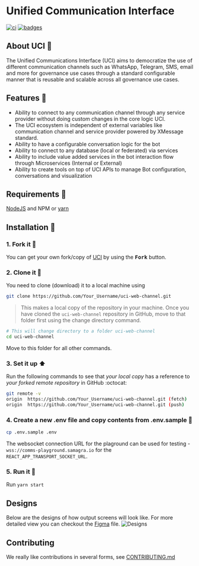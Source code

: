 # Unified Communication Interface 
[![ci](https://github.com/samagra-comms/uci-web-channel/actions/workflows/ci.yml/badge.svg)](https://github.com/samagra-comms/uci-web-channel/actions/workflows/ci.yml)
[![badges](https://github.com/samagra-comms/uci-web-channel/actions/workflows/badges.yml/badge.svg)](https://github.com/samagra-comms/uci-web-channel/actions/workflows/badges.yml)

## About UCI :open_book:

The Unified Communications Interface (UCI) aims to democratize the use of different communication channels such as WhatsApp, Telegram, SMS, email and more for governance use cases through a standard configurable manner that is reusable and scalable across all governance use cases.

## Features :dart:

- Ability to connect to any communication channel through any service provider without doing custom changes in the core logic UCI.
- The UCI ecosystem is independent of external variables like communication channel and service provider powered by XMessage standard.
- Ability to have a configurable conversation logic for the bot
- Ability to connect to any database (local or federated) via services
- Ability to include value added services in the bot interaction flow through Microservices (Internal or External)
- Ability to create tools on top of UCI APIs to manage Bot configuration, conversations and visualization


## Requirements :scroll:

[NodeJS](https://nodejs.org/en/download/) and NPM or [yarn](https://yarnpkg.com/getting-started/install)

## Installation :walking:

### 1. Fork it :fork_and_knife:

You can get your own fork/copy of [UCI](https://github.com/Samagra-Development/uci-web-channel) by using the <kbd><b>Fork</b></kbd> button.

### 2. Clone it :busts_in_silhouette:

You need to clone (download) it to a local machine using

```sh
git clone https://github.com/Your_Username/uci-web-channel.git
```

> This makes a local copy of the repository in your machine.
Once you have cloned the `uci-web-channel` repository in GitHub, move to that folder first using the change directory command.

```sh
# This will change directory to a folder uci-web-channel
cd uci-web-channel
```

Move to this folder for all other commands.

### 3. Set it up :arrow_up:

Run the following commands to see that _your local copy_ has a reference to _your forked remote repository_ in GitHub :octocat:

```sh
git remote -v
origin  https://github.com/Your_Username/uci-web-channel.git (fetch)
origin  https://github.com/Your_Username/uci-web-channel.git (push)
```

### 4. Create a new .env file and copy contents from .env.sample :open_file_folder:

```sh
cp .env.sample .env
```

The websocket connection URL for the plaground can be used for testing - `wss://comms-playground.samagra.io` for the `REACT_APP_TRANSPORT_SOCKET_URL`.

### 5. Run it :checkered_flag:

Run `yarn start`

## Designs
Below are the designs of how output screens will look like. For more detailed view you can checkout the [Figma](https://www.figma.com/file/d8JiwkYJqGYXQaflCyNVzl/UCI-web-channel?node-id=0%3A1) file.
![Designs](https://user-images.githubusercontent.com/77741561/171156677-0ee016dd-a240-4edc-b2e8-50b08ac06a58.png)

## Contributing


We really like contributions in several forms, see [CONTRIBUTING.md](CONTRIBUTING.md)
